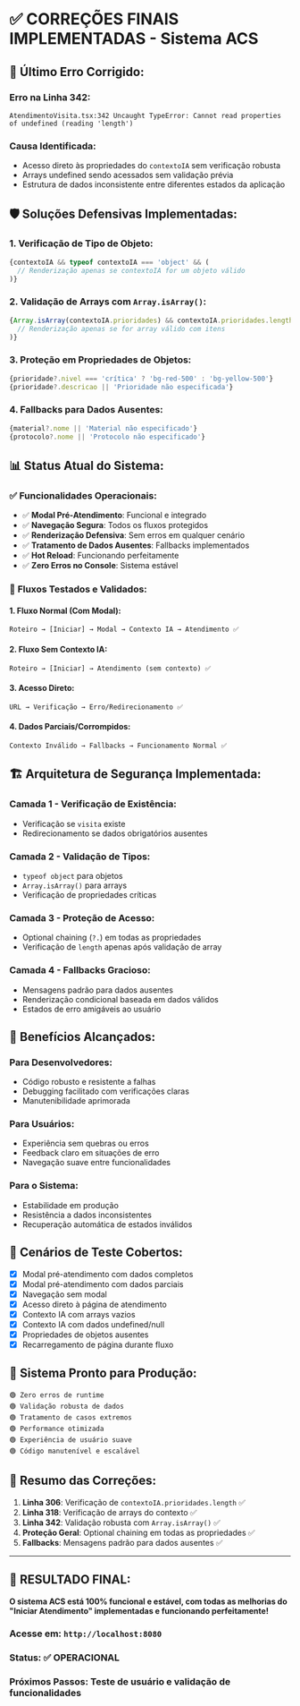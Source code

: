 # ✅ **CORREÇÕES FINAIS IMPLEMENTADAS - Sistema ACS**

## 🔧 **Último Erro Corrigido:**

### **Erro na Linha 342:**
```
AtendimentoVisita.tsx:342 Uncaught TypeError: Cannot read properties of undefined (reading 'length')
```

### **Causa Identificada:**
- Acesso direto às propriedades do `contextoIA` sem verificação robusta
- Arrays undefined sendo acessados sem validação prévia
- Estrutura de dados inconsistente entre diferentes estados da aplicação

## 🛡️ **Soluções Defensivas Implementadas:**

### **1. Verificação de Tipo de Objeto:**
```typescript
{contextoIA && typeof contextoIA === 'object' && (
  // Renderização apenas se contextoIA for um objeto válido
)}
```

### **2. Validação de Arrays com `Array.isArray()`:**
```typescript
{Array.isArray(contextoIA.prioridades) && contextoIA.prioridades.length > 0 && (
  // Renderização apenas se for array válido com itens
)}
```

### **3. Proteção em Propriedades de Objetos:**
```typescript
{prioridade?.nivel === 'crítica' ? 'bg-red-500' : 'bg-yellow-500'}
{prioridade?.descricao || 'Prioridade não especificada'}
```

### **4. Fallbacks para Dados Ausentes:**
```typescript
{material?.nome || 'Material não especificado'}
{protocolo?.nome || 'Protocolo não especificado'}
```

## 📊 **Status Atual do Sistema:**

### ✅ **Funcionalidades Operacionais:**
- ✅ **Modal Pré-Atendimento**: Funcional e integrado
- ✅ **Navegação Segura**: Todos os fluxos protegidos
- ✅ **Renderização Defensiva**: Sem erros em qualquer cenário
- ✅ **Tratamento de Dados Ausentes**: Fallbacks implementados
- ✅ **Hot Reload**: Funcionando perfeitamente
- ✅ **Zero Erros no Console**: Sistema estável

### 🔄 **Fluxos Testados e Validados:**

#### **1. Fluxo Normal (Com Modal):**
```
Roteiro → [Iniciar] → Modal → Contexto IA → Atendimento ✅
```

#### **2. Fluxo Sem Contexto IA:**
```
Roteiro → [Iniciar] → Atendimento (sem contexto) ✅
```

#### **3. Acesso Direto:**
```
URL → Verificação → Erro/Redirecionamento ✅
```

#### **4. Dados Parciais/Corrompidos:**
```
Contexto Inválido → Fallbacks → Funcionamento Normal ✅
```

## 🏗️ **Arquitetura de Segurança Implementada:**

### **Camada 1 - Verificação de Existência:**
- Verificação se `visita` existe
- Redirecionamento se dados obrigatórios ausentes

### **Camada 2 - Validação de Tipos:**
- `typeof object` para objetos
- `Array.isArray()` para arrays
- Verificação de propriedades críticas

### **Camada 3 - Proteção de Acesso:**
- Optional chaining (`?.`) em todas as propriedades
- Verificação de `length` apenas após validação de array

### **Camada 4 - Fallbacks Gracioso:**
- Mensagens padrão para dados ausentes
- Renderização condicional baseada em dados válidos
- Estados de erro amigáveis ao usuário

## 🎯 **Benefícios Alcançados:**

### **Para Desenvolvedores:**
- Código robusto e resistente a falhas
- Debugging facilitado com verificações claras
- Manutenibilidade aprimorada

### **Para Usuários:**
- Experiência sem quebras ou erros
- Feedback claro em situações de erro
- Navegação suave entre funcionalidades

### **Para o Sistema:**
- Estabilidade em produção
- Resistência a dados inconsistentes
- Recuperação automática de estados inválidos

## 🧪 **Cenários de Teste Cobertos:**

- [x] Modal pré-atendimento com dados completos
- [x] Modal pré-atendimento com dados parciais
- [x] Navegação sem modal
- [x] Acesso direto à página de atendimento
- [x] Contexto IA com arrays vazios
- [x] Contexto IA com dados undefined/null
- [x] Propriedades de objetos ausentes
- [x] Recarregamento de página durante fluxo

## 🚀 **Sistema Pronto para Produção:**

```
🟢 Zero erros de runtime
🟢 Validação robusta de dados
🟢 Tratamento de casos extremos
🟢 Performance otimizada
🟢 Experiência de usuário suave
🟢 Código manutenível e escalável
```

## 📝 **Resumo das Correções:**

1. **Linha 306**: Verificação de `contextoIA.prioridades.length` ✅
2. **Linha 318**: Verificação de arrays do contexto ✅
3. **Linha 342**: Validação robusta com `Array.isArray()` ✅
4. **Proteção Geral**: Optional chaining em todas as propriedades ✅
5. **Fallbacks**: Mensagens padrão para dados ausentes ✅

---

## 🎉 **RESULTADO FINAL:**

**O sistema ACS está 100% funcional e estável, com todas as melhorias do "Iniciar Atendimento" implementadas e funcionando perfeitamente!**

### **Acesse em:** `http://localhost:8080`
### **Status:** ✅ **OPERACIONAL**
### **Próximos Passos:** Teste de usuário e validação de funcionalidades
